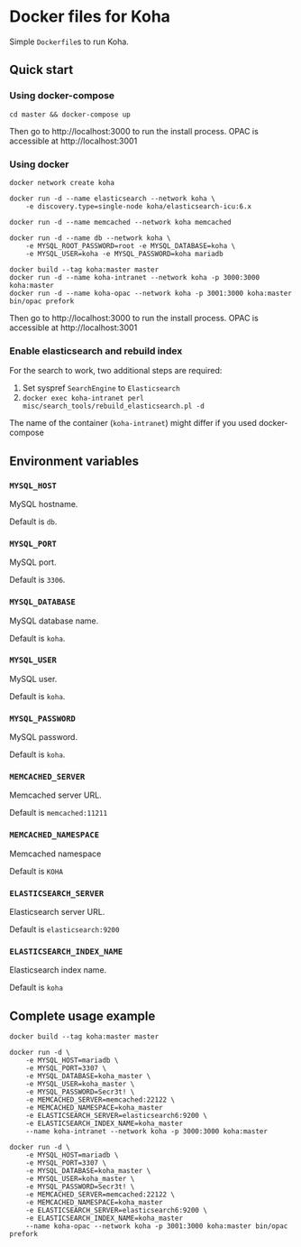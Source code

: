 # Docker files for Koha

Simple `Dockerfile`s to run Koha.

## Quick start

### Using docker-compose

```
cd master && docker-compose up
```

Then go to http://localhost:3000 to run the install process.  OPAC is
accessible at http://localhost:3001

### Using docker

```
docker network create koha

docker run -d --name elasticsearch --network koha \
    -e discovery.type=single-node koha/elasticsearch-icu:6.x

docker run -d --name memcached --network koha memcached

docker run -d --name db --network koha \
    -e MYSQL_ROOT_PASSWORD=root -e MYSQL_DATABASE=koha \
    -e MYSQL_USER=koha -e MYSQL_PASSWORD=koha mariadb

docker build --tag koha:master master
docker run -d --name koha-intranet --network koha -p 3000:3000 koha:master
docker run -d --name koha-opac --network koha -p 3001:3000 koha:master bin/opac prefork
```

Then go to http://localhost:3000 to run the install process.  OPAC is
accessible at http://localhost:3001

### Enable elasticsearch and rebuild index

For the search to work, two additional steps are required:

1. Set syspref `SearchEngine` to `Elasticsearch`
2. `docker exec koha-intranet perl misc/search_tools/rebuild_elasticsearch.pl -d`

The name of the container (`koha-intranet`) might differ if you used docker-compose

## Environment variables

### `MYSQL_HOST`

MySQL hostname.

Default is `db`.

### `MYSQL_PORT`

MySQL port.

Default is `3306`.

### `MYSQL_DATABASE`

MySQL database name.

Default is `koha`.

### `MYSQL_USER`

MySQL user.

Default is `koha`.

### `MYSQL_PASSWORD`

MySQL password.

Default is `koha`.

### `MEMCACHED_SERVER`

Memcached server URL.

Default is `memcached:11211`

### `MEMCACHED_NAMESPACE`

Memcached namespace

Default is `KOHA`

### `ELASTICSEARCH_SERVER`

Elasticsearch server URL.

Default is `elasticsearch:9200`

### `ELASTICSEARCH_INDEX_NAME`

Elasticsearch index name.

Default is `koha`

## Complete usage example

```
docker build --tag koha:master master

docker run -d \
    -e MYSQL_HOST=mariadb \
    -e MYSQL_PORT=3307 \
    -e MYSQL_DATABASE=koha_master \
    -e MYSQL_USER=koha_master \
    -e MYSQL_PASSWORD=Secr3t! \
    -e MEMCACHED_SERVER=memcached:22122 \
    -e MEMCACHED_NAMESPACE=koha_master
    -e ELASTICSEARCH_SERVER=elasticsearch6:9200 \
    -e ELASTICSEARCH_INDEX_NAME=koha_master
    --name koha-intranet --network koha -p 3000:3000 koha:master

docker run -d \
    -e MYSQL_HOST=mariadb \
    -e MYSQL_PORT=3307 \
    -e MYSQL_DATABASE=koha_master \
    -e MYSQL_USER=koha_master \
    -e MYSQL_PASSWORD=Secr3t! \
    -e MEMCACHED_SERVER=memcached:22122 \
    -e MEMCACHED_NAMESPACE=koha_master
    -e ELASTICSEARCH_SERVER=elasticsearch6:9200 \
    -e ELASTICSEARCH_INDEX_NAME=koha_master
    --name koha-opac --network koha -p 3001:3000 koha:master bin/opac prefork
```
